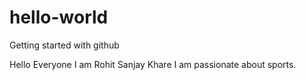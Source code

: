 # hello-world
Getting started with github

Hello Everyone
I am Rohit Sanjay Khare
I am passionate about sports.
